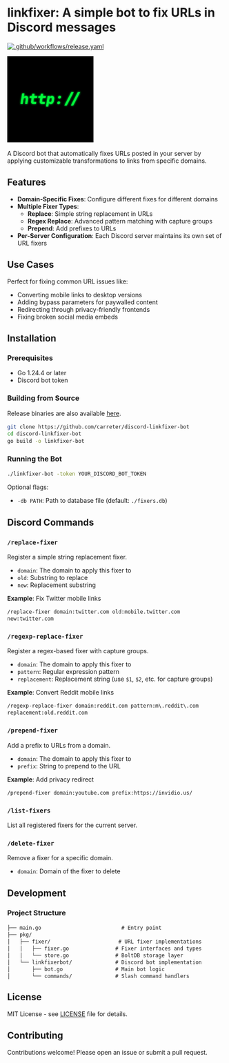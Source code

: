 # linkfixer: A simple bot to fix URLs in Discord messages
[![.github/workflows/release.yaml](https://github.com/carreter/discord-linkfixer-bot/actions/workflows/release.yaml/badge.svg)](https://github.com/carreter/discord-linkfixer-bot/actions/workflows/release.yaml)

<img src="assets/pfp.png" alt="bot logo" width="200"/>

A Discord bot that automatically fixes URLs posted in your server by applying customizable transformations to links from specific domains.

## Features
- **Domain-Specific Fixes**: Configure different fixes for different domains
- **Multiple Fixer Types**:
  - **Replace**: Simple string replacement in URLs
  - **Regex Replace**: Advanced pattern matching with capture groups
  - **Prepend**: Add prefixes to URLs
- **Per-Server Configuration**: Each Discord server maintains its own set of URL fixers

## Use Cases

Perfect for fixing common URL issues like:
- Converting mobile links to desktop versions
- Adding bypass parameters for paywalled content
- Redirecting through privacy-friendly frontends
- Fixing broken social media embeds

## Installation

### Prerequisites
- Go 1.24.4 or later
- Discord bot token

### Building from Source
Release binaries are also available [here](https://github.com/carreter/discord-linkfixer-bot/releases).

```bash
git clone https://github.com/carreter/discord-linkfixer-bot
cd discord-linkfixer-bot
go build -o linkfixer-bot
```

### Running the Bot

```bash
./linkfixer-bot -token YOUR_DISCORD_BOT_TOKEN
```

Optional flags:
- `-db PATH`: Path to database file (default: `./fixers.db`)

## Discord Commands

### `/replace-fixer`
Register a simple string replacement fixer.
- `domain`: The domain to apply this fixer to
- `old`: Substring to replace
- `new`: Replacement substring

**Example**: Fix Twitter mobile links
```
/replace-fixer domain:twitter.com old:mobile.twitter.com new:twitter.com
```

### `/regexp-replace-fixer`
Register a regex-based fixer with capture groups.
- `domain`: The domain to apply this fixer to
- `pattern`: Regular expression pattern
- `replacement`: Replacement string (use `$1`, `$2`, etc. for capture groups)

**Example**: Convert Reddit mobile links
```
/regexp-replace-fixer domain:reddit.com pattern:m\.reddit\.com replacement:old.reddit.com
```

### `/prepend-fixer`
Add a prefix to URLs from a domain.
- `domain`: The domain to apply this fixer to
- `prefix`: String to prepend to the URL

**Example**: Add privacy redirect
```
/prepend-fixer domain:youtube.com prefix:https://invidio.us/
```

### `/list-fixers`
List all registered fixers for the current server.

### `/delete-fixer`
Remove a fixer for a specific domain.
- `domain`: Domain of the fixer to delete

## Development

### Project Structure
```
├── main.go                          # Entry point
├── pkg/
│   ├── fixer/                      # URL fixer implementations
│   │   ├── fixer.go               # Fixer interfaces and types
│   │   └── store.go               # BoltDB storage layer
│   └── linkfixerbot/              # Discord bot implementation
│       ├── bot.go                 # Main bot logic
│       └── commands/              # Slash command handlers
```

## License

MIT License - see [LICENSE](LICENSE) file for details.

## Contributing

Contributions welcome! Please open an issue or submit a pull request.
